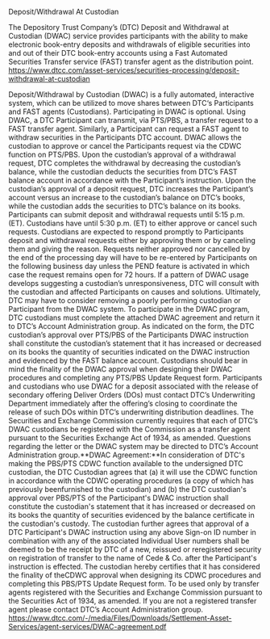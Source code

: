 
Deposit/Withdrawal At Custodian

The Depository Trust Company’s (DTC) Deposit and Withdrawal at Custodian (DWAC) service provides participants with the ability to make electronic book-entry deposits and withdrawals of eligible securities into and out of their DTC book-entry accounts using a Fast Automated Securities Transfer service (FAST) transfer agent as the distribution point.
https://www.dtcc.com/asset-services/securities-processing/deposit-withdrawal-at-custodian 

Deposit/Withdrawal by Custodian (DWAC) is a fully automated, interactive system, which can be utilized to move shares between DTC‘s Participants and FAST agents (Custodians). Participating in DWAC is optional. Using DWAC, a DTC Participant can transmit, via PTS/PBS, a transfer request to a FAST transfer agent. Similarly, a Participant can request a FAST agent to withdraw securities in the Participants DTC account. DWAC allows the custodian to approve or cancel the Participants request via the CDWC function on PTS/PBS. Upon the custodian’s approval of a withdrawal request, DTC completes the withdrawal by decreasing the custodian’s balance, while the custodian deducts the securities from DTC’s FAST balance account in accordance with the Participant’s instruction. Upon the custodian’s approval of a deposit request, DTC increases the Participant’s account versus an increase to the custodian’s balance on DTC’s books, while the custodian adds the securities to DTC’s balance on its books. Participants can submit deposit and withdrawal requests until 5:15 p.m. (ET). Custodians have until 5:30 p.m. (ET) to either approve or cancel such requests. Custodians are expected to respond promptly to Participants deposit and withdrawal requests either by approving them or by canceling them and giving the reason. Requests neither approved nor cancelled by the end of the processing day will have to be re-entered by Participants on the following business day unless the PEND feature is activated in which case the request remains open for 72 hours. If a pattern of DWAC usage develops suggesting a custodian’s unresponsiveness, DTC will consult with the custodian and affected Participants on causes and solutions. Ultimately, DTC may have to consider removing a poorly performing custodian or Participant from the DWAC system. To participate in the DWAC program, DTC custodians must complete the attached DWAC agreement and return it to DTC’s Account Administration group. As indicated on the form, the DTC custodian’s approval over PTS/PBS of the Participants DWAC instruction shall constitute the custodian’s statement that it has increased or decreased on its books the quantity of securities indicated on the DWAC instruction and evidenced by the FAST balance account. Custodians should bear in mind the finality of the DWAC approval when designing their DWAC procedures and completing any PTS/PBS Update Request form. Participants and custodians who use DWAC for a deposit associated with the release of secondary offering Deliver Orders (DOs) must contact DTC’s Underwriting Department immediately after the offering’s closing to coordinate the release of such DOs within DTC’s underwriting distribution deadlines. The Securities and Exchange Commission currently requires that each of DTC’s DWAC custodians be registered with the Commission as a transfer agent pursuant to the Securities Exchange Act of 1934, as amended. Questions regarding the letter or the DWAC system may be directed to DTC’s Account Administration group.**DWAC Agreement:**In consideration of DTC's making the PBS/PTS CDWC function available to the undersigned DTC custodian, the DTC Custodian agrees that (a) it will use the CDWC function in accordance with the CDWC operating procedures (a copy of which has previously beenfurnished to the custodian) and (b) the DTC custodian's approval over PBS/PTS of the Participant's DWAC instruction shall constitute the custodian's statement that it has increased or decreased on its books the quantity of securities evidenced by the balance certificate in the custodian's custody. The custodian further agrees that approval of a DTC Participant's DWAC instruction using any above Sign-on ID number in combination with any of the associated Individual User numbers shall be deemed to be the receipt by DTC of a new, reissued or reregistered security on registration of transfer to the name of Cede & Co. after the Participant's instruction is effected. The custodian hereby certifies that it has considered the finality of theCDWC approval when designing its CDWC procedures and completing this PBS/PTS Update Request form. To be used only by transfer agents registered with the Securities and Exchange Commission pursuant to the Securities Act of 1934, as amended. If you are not a registered transfer agent please contact DTC’s Account Administration group.
https://www.dtcc.com/-/media/Files/Downloads/Settlement-Asset-Services/agent-services/DWAC-agreement.pdf